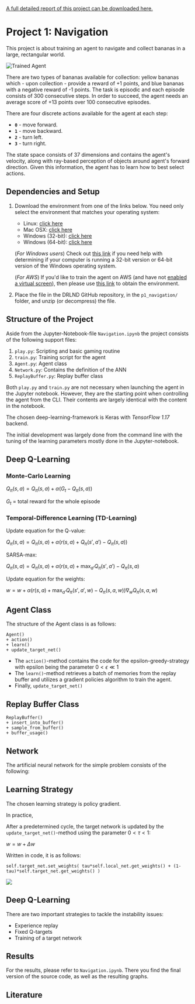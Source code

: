[//]: # (Image References)

[image1]: https://user-images.githubusercontent.com/10624937/42135619-d90f2f28-7d12-11e8-8823-82b970a54d7e.gif "Trained Agent"

[A full detailed report of this project can be downloaded here.](https://mlgoettingen.s3.eu-central-1.amazonaws.com/DRLND_Report_Project_1.pdf)

# Project 1: Navigation
This project is about training an agent to navigate and collect bananas in a large, rectangular world.  

![Trained Agent][image1]

There are two types of bananas available for collection: yellow bananas which - upon collection - provide a reward of +1 points, and blue bananas with a negative reward of -1 points. 
The task is episodic and each episode consists of 300 consecutive steps. In order to succeed, the agent needs an average score of +13 points over 100 consecutive episodes.

There are four discrete actions available for the agent at each step:

- **`0`** - move forward.
- **`1`** - move backward.
- **`2`** - turn left.
- **`3`** - turn right.

The state space consists of 37 dimensions and contains the agent's velocity, along with ray-based perception of objects around agent's forward direction.  Given this information, the agent has to learn how to best select actions.  



## Dependencies and Setup
1. Download the environment from one of the links below.  You need only select the environment that matches your operating system:
    - Linux: [click here](https://s3-us-west-1.amazonaws.com/udacity-drlnd/P1/Banana/Banana_Linux.zip)
    - Mac OSX: [click here](https://s3-us-west-1.amazonaws.com/udacity-drlnd/P1/Banana/Banana.app.zip)
    - Windows (32-bit): [click here](https://s3-us-west-1.amazonaws.com/udacity-drlnd/P1/Banana/Banana_Windows_x86.zip)
    - Windows (64-bit): [click here](https://s3-us-west-1.amazonaws.com/udacity-drlnd/P1/Banana/Banana_Windows_x86_64.zip)
    
    (_For Windows users_) Check out [this link](https://support.microsoft.com/en-us/help/827218/how-to-determine-whether-a-computer-is-running-a-32-bit-version-or-64) if you need help with determining if your computer is running a 32-bit version or 64-bit version of the Windows operating system.

    (_For AWS_) If you'd like to train the agent on AWS (and have not [enabled a virtual screen](https://github.com/Unity-Technologies/ml-agents/blob/master/docs/Training-on-Amazon-Web-Service.md)), then please use [this link](https://s3-us-west-1.amazonaws.com/udacity-drlnd/P1/Banana/Banana_Linux_NoVis.zip) to obtain the environment.

2. Place the file in the DRLND GitHub repository, in the `p1_navigation/` folder, and unzip (or decompress) the file. 

## Structure of the Project
Aside from the Jupyter-Notebook-file `Navigation.ipynb` the project consists of the following support files:

1. `play.py`: Scripting and basic gaming routine
2. `train.py`: Training script for the agent
3. `Agent.py`: Agent class
4. `Network.py`: Contains the definition of the ANN
5. `ReplayBuffer.py`: Replay buffer class

Both `play.py` and `train.py` are not necessary when launching the agent in the Jupyter notebook. However, they are the starting point when controlling the agent from the CLI. Their contents are largely identical with the content in the notebook.

The chosen deep-learning-framework is Keras with *TensorFlow 1.17* backend.


The initial development was largely done from the command line with the tuning of the learning parameters mostly done in the Jupyter-notebook.




## Deep Q-Learning

### Monte-Carlo Learning

$Q_\pi(s,a) = Q_\pi(s,a) + \alpha \left(G_t - Q_\pi(s,a)\right)$

$G_t$ = total reward for the whole episode


### Temporal-Difference Learning (TD-Learning)

Update equation for the Q-value: 

$Q_\pi(s,a) = Q_\pi(s,a) + \alpha\left( r(s,a) + Q_\pi(s',a') - Q_\pi(s,a)\right)$

SARSA-max:

$Q_\pi(s,a) = Q_\pi(s,a) + \alpha \left(r(s,a)+\max_{a'} Q_\pi(s',a') - Q_\pi(s,a\right)$

Update equation for the weights:

$w = w + \alpha\left( r(s,a)+\max_{a'} Q_\pi(s',a',w)-Q_\pi(s,a,w)\right) \nabla_w Q_\pi(s,a,w)$


## Agent Class
The structure of the Agent class is as follows:
```
Agent()
+ action()
+ learn()
+ update_target_net()
```
* The `action()`-method contains the code for the epsilon-greedy-strategy with epsilon being the parameter $0<\epsilon\ll1$
* The `learn()`-method retrieves a batch of memories from the replay buffer and utilizes a gradient policies algorithm to train the agent.
* Finally, `update_target_net()` 


## Replay Buffer Class
```
ReplayBuffer()
+ insert_into_buffer()
+ sample_from_buffer()
+ buffer_usage()
```


## Network
The artificial neural network for the simple problem consists of the following:




## Learning Strategy
The chosen learning strategy is policy gradient.

In practice,

After a predetermined cycle, the target network is updated by the `update_target_net()`-method using the parameter $0<\tau<1$:

$w = w + \Delta w$

Written in code, it is as follows:

    self.target_net.set_weights( tau*self.local_net.get_weights() + (1-tau)*self.target_net.get_weights() )

<img src="https://render.githubusercontent.com/render/math?math=e^{i \pi} = -1">


## Deep Q-Learning

There are two important strategies to tackle the instability issues:

* Experience replay
* Fixed Q-targets
* Training of a target network




## Results
For the results, please refer to `Navigation.ipynb`. There you find the final version of the source code, as well as the resulting graphs.

## Literature





